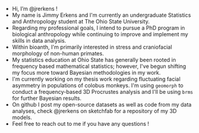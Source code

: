 - Hi, I’m @jrerkens !
- My name is Jimmy Erkens and I'm currently an undergraduate Statistics and Anthropology student at The Ohio State University.
- Regarding my professional goals, I intend to pursue a PhD program in biological anthropology while continuing to improve and implement my skills in data analysis.
- Within bioanth, I'm primarily interested in stress and craniofacial morphology of non-human primates. 
- My statistics education at Ohio State has generally been rooted in frequency based mathematical statistics; however, I've begun shifting my focus more toward Bayesian methodologies in my work.
- I'm currently working on my thesis work regarding fluctuating facial asymmetry in populations of colobus monkeys. I'm using `geomorph` to conduct a frequency-based 3D Procrustes analysis and I'll be using `brms` for further Bayesian results.
- On github I post my open-source datasets as well as code from my data analyses, check @jrerkens on sketchfab for a repository of my 3D models.
- Feel free to reach out to me if you have any questions !
